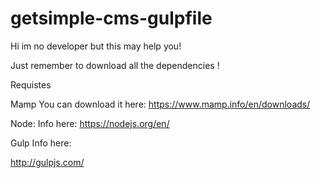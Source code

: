 # getsimple-cms-gulpfile

Hi im no developer but this may help you!

Just remember to download all the dependencies !

Requistes

Mamp 
You can download it here:
https://www.mamp.info/en/downloads/

Node: 
Info here: 
https://nodejs.org/en/

Gulp 
Info here:

http://gulpjs.com/

